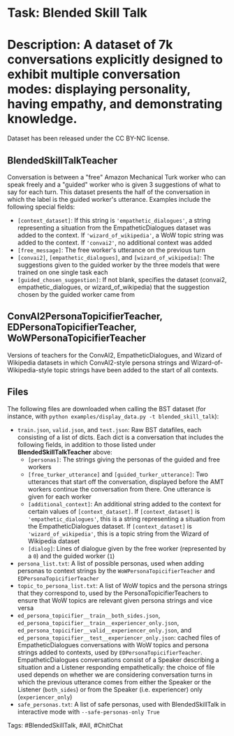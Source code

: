 Task: Blended Skill Talk
===========================
Description: A dataset of 7k conversations explicitly designed to exhibit multiple conversation modes: displaying personality, having empathy, and demonstrating knowledge.
=========================== 
Dataset has been released under the CC BY-NC license.

## BlendedSkillTalkTeacher
Conversation is between a "free" Amazon Mechanical Turk worker who can speak freely and a "guided" worker who is given 3 suggestions of what to say for each turn. This dataset presents the half of the conversation in which the label is the guided worker's utterance. Examples include the following special fields:
- `[context_dataset]`: If this string is `'empathetic_dialogues'`, a string representing a situation from the EmpatheticDialogues dataset was added to the context. If `'wizard_of_wikipedia'`, a WoW topic string was added to the context. If `'convai2'`, no additional context was added
- `[free_message]`: The free worker's utterance on the previous turn
- `[convai2]`, `[empathetic_dialogues]`, and `[wizard_of_wikipedia]`: The suggestions given to the guided worker by the three models that were trained on one single task each
- `[guided_chosen_suggestion]`: If not blank, specifies the dataset (convai2, empathetic_dialogues, or wizard_of_wikipedia) that the suggestion chosen by the guided worker came from

## ConvAI2PersonaTopicifierTeacher, EDPersonaTopicifierTeacher, WoWPersonaTopicifierTeacher
Versions of teachers for the ConvAI2, EmpatheticDialogues, and Wizard of Wikipedia datasets in which ConvAI2-style persona strings and Wizard-of-Wikipedia-style topic strings have been added to the start of all contexts.

## Files
The following files are downloaded when calling the BST dataset (for instance, with `python examples/display_data.py -t blended_skill_talk`):
- `train.json`, `valid.json`, and `test.json`: Raw BST datafiles, each consisting of a list of dicts. Each dict is a conversation that includes the following fields, in addition to those listed under **BlendedSkillTalkTeacher** above:
  - `[personas]`: The strings giving the personas of the guided and free workers
  - `[free_turker_utterance]` and `[guided_turker_utterance]`: Two utterances that start off the conversation, displayed before the AMT workers continue the conversation from there. One utterance is given for each worker
  - `[additional_context]`: An additional string added to the context for certain values of `[context_dataset]`. If `[context_dataset]` is `'empathetic_dialogues'`, this is a string representing a situation from the EmpatheticDialogues dataset. If `[context_dataset]` is `'wizard_of_wikipedia'`, this is a topic string from the Wizard of Wikipedia dataset
  - `[dialog]`: Lines of dialogue given by the free worker (represented by a `0`) and the guided worker (`1`)
- `persona_list.txt`: A list of possible personas, used when adding personas to context strings by the `WoWPersonaTopicifierTeacher` and `EDPersonaTopicifierTeacher`
- `topic_to_persona_list.txt`: A list of WoW topics and the persona strings that they correspond to, used by the PersonaTopicifierTeachers to ensure that WoW topics are relevant given persona strings and vice versa
- `ed_persona_topicifier__train__both_sides.json`, `ed_persona_topicifier__train__experiencer_only.json`, `ed_persona_topicifier__valid__experiencer_only.json`, and `ed_persona_topicifier__test__experiencer_only.json`: cached files of EmpatheticDialogues conversations with WoW topics and persona strings added to contexts, used by `EDPersonaTopicifierTeacher`. EmpatheticDialogues conversations consist of a Speaker describing a situation and a Listener responding empathetically: the choice of file used depends on whether we are considering conversation turns in which the previous utterance comes from either the Speaker or the Listener (`both_sides`) or from the Speaker (i.e. experiencer) only (`experiencer_only`)
- `safe_personas.txt`: A list of safe personas, used with BlendedSkillTalk in interactive mode with `--safe-personas-only True`

Tags: #BlendedSkillTalk, #All, #ChitChat
